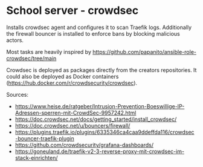 # School server - crowdsec
Installs crowdsec agent and configures it to scan Traefik logs. Additionally
the firewall bouncer is installed to enforce bans by blocking malicious actors.

Most tasks are heavily inspired by https://github.com/papanito/ansible-role-crowdsec/tree/main

Crowdsec is deployed as packages directly from the creators repositories. It
could also be deployed as Docker containers (https://hub.docker.com/r/crowdsecurity/crowdsec).

Sources:
 - https://www.heise.de/ratgeber/Intrusion-Prevention-Boeswillige-IP-Adressen-sperren-mit-CrowdSec-9957242.html
 - https://doc.crowdsec.net/docs/getting_started/install_crowdsec/
 - https://doc.crowdsec.net/u/bouncers/firewall/
 - https://plugins.traefik.io/plugins/6335346ca4caa9ddeffda116/crowdsec-bouncer-traefik-plugin
 - https://github.com/crowdsecurity/grafana-dashboards/
 - https://goneuland.de/traefik-v2-3-reverse-proxy-mit-crowdsec-im-stack-einrichten/

